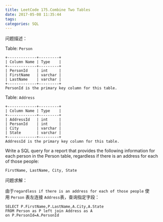 ```yaml
---
title: LeetCode 175.Combine Two Tables
date: 2017-05-08 11:35:44
tags:
categories: SQL
---
```


问题描述：

Table: `Person`

```
+-------------+---------+
| Column Name | Type    |
+-------------+---------+
| PersonId    | int     |
| FirstName   | varchar |
| LastName    | varchar |
+-------------+---------+
PersonId is the primary key column for this table.
```

Table: `Address`

```
+-------------+---------+
| Column Name | Type    |
+-------------+---------+
| AddressId   | int     |
| PersonId    | int     |
| City        | varchar |
| State       | varchar |
+-------------+---------+
AddressId is the primary key column for this table.

```

Write a SQL query for a report that provides the following information for each person in the Person table, regardless if there is an address for each of those people:

```
FirstName, LastName, City, State
```

问题求解：

由于`regardless if there is an address for each of those people`  使用 `Person` 表左连接 `Address`表，查询指定字段：

```
SELECT P.FirstName,P.LastName,A.City,A.State 
FROM Person as P left join Address as A 
on P.PersonId=A.PersonId
```